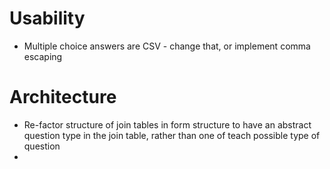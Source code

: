 # Usability

* Multiple choice answers are CSV - change that, or implement comma escaping

# Architecture

* Re-factor structure of join tables in form structure to have an
  abstract question type in the join table, rather than one of teach
  possible type of question
* 
